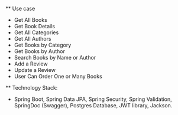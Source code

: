 ** Use case
- Get All Books
- Get Book Details
- Get All Categories
- Get All Authors
- Get Books by Category
- Get Books by Author
- Search Books by Name or Author
- Add a Review
- Update a Review
- User Can Order One or Many Books

** Technology Stack:
- Spring Boot, Spring Data JPA, Spring Security, Spring Validation, SpringDoc (Swagger), Postgres Database, JWT library, Jackson.








